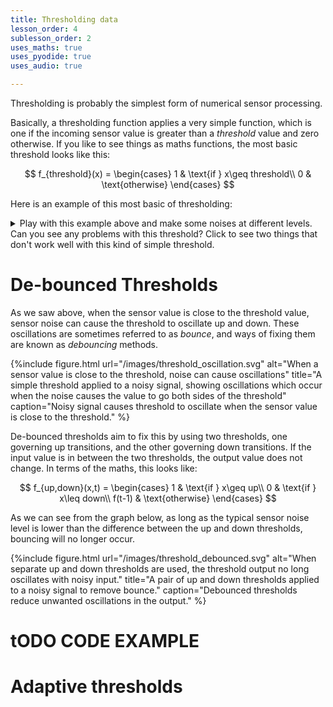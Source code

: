 ```yaml
---
title: Thresholding data
lesson_order: 4
sublesson_order: 2
uses_maths: true
uses_pyodide: true
uses_audio: true

---
```

Thresholding is probably the simplest form of numerical sensor processing. 

Basically, a thresholding function applies a very simple function, which is one if the incoming sensor value is greater than a *threshold* value and zero otherwise. If you like to see things as maths functions, the most basic threshold looks like this:

$$
 f_{threshold}(x) = \begin{cases}
    1 & \text{if } x\geq threshold\\  
    0              & \text{otherwise}
    \end{cases}
$$

Here is an example of this most basic of thresholding:

<script>
makePyodideBox({
    codeString:`
# we use time.sleep for delay
import time    
# load the sensors module
import sensors
import graphs


graphs.set_style("sound","rgb(0,0,0)",-0,1)
graphs.set_style("threshold","rgb(0,255,0)",0,1)
# try changing this threshold level and see what it does 
# to the thresholded output
THRESHOLD_LEVEL=0.5

while True:
    sound_level=sensors.sound.get_level()
    thresholded=1 if sound_level>THRESHOLD_LEVEL else 0
    graphs.on_value("sound",sound_level)
    graphs.on_value("threshold",thresholded)
    time.sleep(0.01)
`  ,hasConsole:true,hasGraph:true,showCode:true,editable:true,caption:"Apply a simple threshold to the sound sensor"})
</script>

<details class="question" markdown=1>
<summary>
Play with this example above and make some noises at different levels. Can you see any problems with this threshold? Click to see two things that don't work well with this kind of simple threshold.
</summary>
* If the value is close to the threshold, the output can jump above and below the threshold, leading the output to jump 0,1,0,1 and back. 
* If we want to use this to detect sensor events, it will only fire if our base 'quiet' level is less than the threshold and our 'loud' level is greater than the threshold.
</details>

# De-bounced Thresholds
As we saw above, when the sensor value is close to the threshold value, sensor noise can cause the threshold to oscillate up and down. These oscillations are sometimes referred to as *bounce*, and ways of fixing them are known as *debouncing* methods. 

{%include figure.html url="/images/threshold_oscillation.svg" alt="When a sensor value is close to the threshold, noise can cause oscillations" title="A simple threshold applied to a noisy signal, showing oscillations which occur when the noise causes the value to go both sides of the threshold" caption="Noisy signal causes threshold to oscillate when the sensor value is close to the threshold." %}

De-bounced thresholds aim to fix this by using two thresholds, one governing up transitions, and the other governing down transitions. If the input value is in between the two thresholds, the output value does not change. In terms of the maths, this looks like:

$$
 f_{up,down}(x,t) = \begin{cases}
    1 & \text{if } x\geq up\\  
    0 & \text{if } x\leq down\\  
    f(t-1) & \text{otherwise}
    \end{cases}
$$

As we can see from the graph below, as long as the typical sensor noise level is lower than the difference between the up and down thresholds, bouncing will no longer occur.

{%include figure.html url="/images/threshold_debounced.svg" alt="When separate up and down thresholds are used, the threshold output no long oscillates with noisy input." title="A pair of up and down thresholds applied to a noisy signal to remove bounce." caption="Debounced thresholds reduce unwanted oscillations in the output." %}

# tODO CODE EXAMPLE

# Adaptive thresholds

